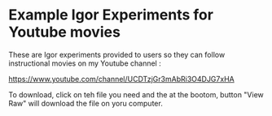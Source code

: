 # Example Igor Experiments for Youtube movies
These are Igor experiments provided to users so they can follow instructional movies on my Youtube channel :

https://www.youtube.com/channel/UCDTzjGr3mAbRi3O4DJG7xHA

To download, click on teh file you need and the at the bootom, button "View Raw" will download the file on yoru computer. 
